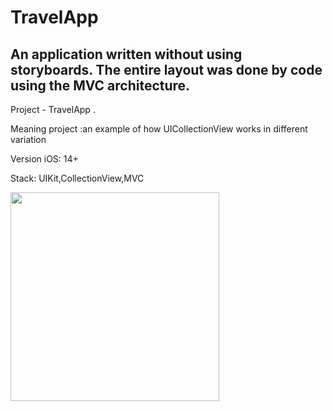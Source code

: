# TravelApp

## An application written without using storyboards. The entire layout was done by code using the MVC architecture.

Project - TravelApp .

Meaning project :an example of how UIСollectionView works in different variation

Version iOS: 14+

Stack: UIKit,CollectionView,MVC

<img width="334" src="https://user-images.githubusercontent.com/110721351/209999093-6e34922d-908a-4166-b735-8f3fc06fad80.gif">

